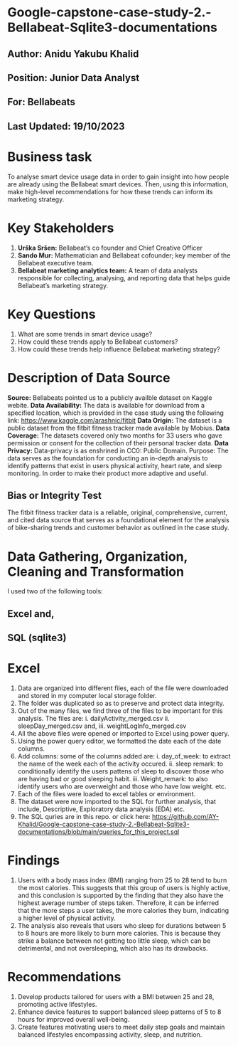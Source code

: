 # Google-capstone-case-study-2.-Bellabeat-Sqlite3-documentations

## Author: Anidu Yakubu Khalid
## Position: Junior Data Analyst
## For: Bellabeats
## Last Updated: 19/10/2023


# Business task
To analyse smart device usage data in order to gain insight into how people are already using the Bellabeat smart devices. Then, using this information, make high-level recommendations for how these trends can inform its marketing strategy.

# Key Stakeholders
1. **Urška Sršen:** Bellabeat’s co founder and Chief Creative Officer 
2. **Sando Mur:** Mathematician and Bellabeat cofounder; key member of the Bellabeat executive team.
3. **Bellabeat marketing analytics team:** A team of data analysts responsible for collecting, analysing, and reporting data that helps guide Bellabeat’s marketing strategy.

# Key Questions
1. What are some trends in smart device usage? 
2. How could these trends apply to Bellabeat customers?
3. How could these trends help influence Bellabeat marketing strategy?

# Description of Data Source
**Source:** Bellabeats pointed us to a publicly availble dataset on Kaggle webite.
**Data Availability:**  The data is available for download from a specified location, which is provided in the case study using the following link: https://www.kaggle.com/arashnic/fitbit
**Data Origin:** The dataset is a public dataset from the fitbit fitness tracker made available by Mobius.
**Data Coverage:** The datasets covered only two months for 33 users who gave permission or consent for the collection of their personal tracker data.
**Data Privacy:** Data-privacy is as enshrined in CC0: Public Domain.
Purpose: The data serves as the foundation for conducting an in-depth analysis to identify patterns that exist in users physical activity, heart rate, and sleep monitoring. In order to make their product more adaptive and useful.

## Bias or Integrity Test
The fitbit fitness tracker data is a reliable, original, comprehensive, current, and cited data source that serves as a foundational element for the analysis of bike-sharing trends and customer behavior as outlined in the case study.


# Data Gathering, Organization, Cleaning and Transformation

I used two of the following tools:
## Excel and,
## SQL (sqlite3)

# Excel
1. Data are organized into different files, each of the file were downloaded and stored in my computer local storage folder.
2. The folder was duplicated so as to preserve and protect data integrity.
3. Out of the many files, we find three of the files to be important for this analysis.
   The files are:
   i. dailyActivity_merged.csv
   ii. sleepDay_merged.csv and,
   iii. weightLogInfo_merged.csv
4. All the above files were opened or imported to Excel using power query.
5. Using the power query editor, we formatted the date each of the date columns.
6. Add columns:
   some of the columns added are:
   i. day_of_week: to extract the name of the week each of the activity occured.
   ii. sleep remark: to conditionally identify the users pattens of sleep to discover those who are having bad or good sleeping habit.
   iii. Weight_remark: to also identify users who are overweight and those who have low weight. etc.
7. Each of the files were loaded to excel tables or environment.
8. The dataset were now imported to the SQL for further analysis, that include, Descriptive, Exploratory data analysis (EDA) etc.
9. The SQL quries are in this repo. or click here: https://github.com/AY-Khalid/Google-capstone-case-study-2.-Bellabeat-Sqlite3-documentations/blob/main/queries_for_this_project.sql

# Findings

1. Users with a body mass index (BMI) ranging from 25 to 28 tend to burn the most calories. This suggests that this group of users is highly active, and this conclusion is supported by the finding that they also have the highest average number of steps taken. Therefore, it can be inferred that the more steps a user takes, the more calories they burn, indicating a higher level of physical activity.
2. The analysis also reveals that users who sleep for durations between 5 to 8 hours are more likely to burn more calories. This is because they strike a balance between not getting too little sleep, which can be detrimental, and not oversleeping, which also has its drawbacks.

# Recommendations

1. Develop products tailored for users with a BMI between 25 and 28, promoting active lifestyles.
2. Enhance device features to support balanced sleep patterns of 5 to 8 hours for improved overall well-being.
3. Create features motivating users to meet daily step goals and maintain balanced lifestyles encompassing activity, sleep, and nutrition.
